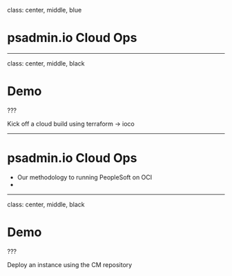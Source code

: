 class: center, middle, blue

# psadmin.io Cloud Ops

---

class: center, middle, black

# Demo

???

Kick off a cloud build using terraform -> ioco

---

# psadmin.io Cloud Ops

* Our methodology to running PeopleSoft on OCI
* 

---

class: center, middle, black

# Demo

???

Deploy an instance using the CM repository